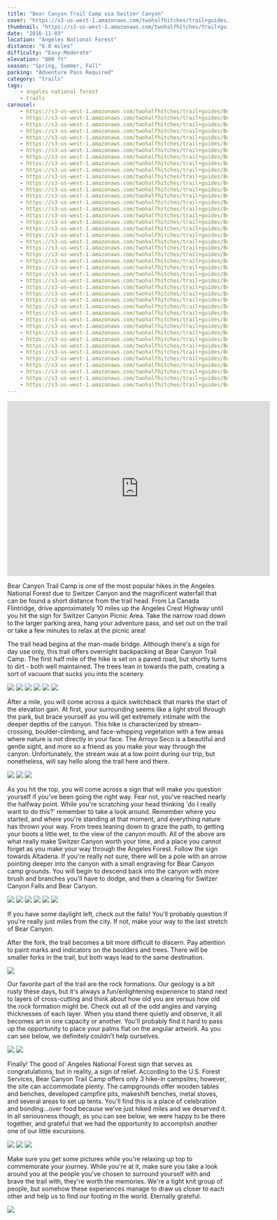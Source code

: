 ```yaml
---
title: "Bear Canyon Trail Camp via Switzer Canyon"
cover: "https://s3-us-west-1.amazonaws.com/twohalfhitches/trail+guides/Bear+Canyon/5J8A9594.jpg"
thumbnail: "https://s3-us-west-1.amazonaws.com/twohalfhitches/trail+guides/Bear+Canyon/thumbnail.jpeg"
date: "2016-11-03"
location: "Angeles National Forest"
distance: "6.8 miles"
difficulty: "Easy-Moderate"
elevation: "800 ft"
season: "Spring, Summer, Fall"
parking: "Adventure Pass Required"
category: "trails"
tags:
    - angeles national forest
    - trails
carousel:
    - https://s3-us-west-1.amazonaws.com/twohalfhitches/trail+guides/Bear+Canyon/5J8A9462.jpg
    - https://s3-us-west-1.amazonaws.com/twohalfhitches/trail+guides/Bear+Canyon/5J8A9471.jpg
    - https://s3-us-west-1.amazonaws.com/twohalfhitches/trail+guides/Bear+Canyon/5J8A9473.jpg
    - https://s3-us-west-1.amazonaws.com/twohalfhitches/trail+guides/Bear+Canyon/5J8A9477.jpg
    - https://s3-us-west-1.amazonaws.com/twohalfhitches/trail+guides/Bear+Canyon/5J8A9484.jpg
    - https://s3-us-west-1.amazonaws.com/twohalfhitches/trail+guides/Bear+Canyon/5J8A9492.jpg
    - https://s3-us-west-1.amazonaws.com/twohalfhitches/trail+guides/Bear+Canyon/5J8A9498.jpg
    - https://s3-us-west-1.amazonaws.com/twohalfhitches/trail+guides/Bear+Canyon/5J8A9503.jpg
    - https://s3-us-west-1.amazonaws.com/twohalfhitches/trail+guides/Bear+Canyon/5J8A9520.jpg
    - https://s3-us-west-1.amazonaws.com/twohalfhitches/trail+guides/Bear+Canyon/5J8A9522.jpg
    - https://s3-us-west-1.amazonaws.com/twohalfhitches/trail+guides/Bear+Canyon/5J8A9524.jpg
    - https://s3-us-west-1.amazonaws.com/twohalfhitches/trail+guides/Bear+Canyon/5J8A9529.jpg
    - https://s3-us-west-1.amazonaws.com/twohalfhitches/trail+guides/Bear+Canyon/5J8A9535.jpg
    - https://s3-us-west-1.amazonaws.com/twohalfhitches/trail+guides/Bear+Canyon/5J8A9537.jpg
    - https://s3-us-west-1.amazonaws.com/twohalfhitches/trail+guides/Bear+Canyon/5J8A9538.jpg
    - https://s3-us-west-1.amazonaws.com/twohalfhitches/trail+guides/Bear+Canyon/5J8A9543.jpg
    - https://s3-us-west-1.amazonaws.com/twohalfhitches/trail+guides/Bear+Canyon/5J8A9558.jpg
    - https://s3-us-west-1.amazonaws.com/twohalfhitches/trail+guides/Bear+Canyon/5J8A9564.jpg
    - https://s3-us-west-1.amazonaws.com/twohalfhitches/trail+guides/Bear+Canyon/5J8A9572.jpg
    - https://s3-us-west-1.amazonaws.com/twohalfhitches/trail+guides/Bear+Canyon/5J8A9586.jpg
    - https://s3-us-west-1.amazonaws.com/twohalfhitches/trail+guides/Bear+Canyon/5J8A9588.jpg
    - https://s3-us-west-1.amazonaws.com/twohalfhitches/trail+guides/Bear+Canyon/5J8A9593.jpg
    - https://s3-us-west-1.amazonaws.com/twohalfhitches/trail+guides/Bear+Canyon/5J8A9600.jpg
    - https://s3-us-west-1.amazonaws.com/twohalfhitches/trail+guides/Bear+Canyon/5J8A9602.jpg
    - https://s3-us-west-1.amazonaws.com/twohalfhitches/trail+guides/Bear+Canyon/5J8A9604.jpg
    - https://s3-us-west-1.amazonaws.com/twohalfhitches/trail+guides/Bear+Canyon/5J8A9606.jpg
    - https://s3-us-west-1.amazonaws.com/twohalfhitches/trail+guides/Bear+Canyon/5J8A9607.jpg
    - https://s3-us-west-1.amazonaws.com/twohalfhitches/trail+guides/Bear+Canyon/5J8A9612.jpg
    - https://s3-us-west-1.amazonaws.com/twohalfhitches/trail+guides/Bear+Canyon/5J8A9618.jpg
    - https://s3-us-west-1.amazonaws.com/twohalfhitches/trail+guides/Bear+Canyon/5J8A9623.jpg
    - https://s3-us-west-1.amazonaws.com/twohalfhitches/trail+guides/Bear+Canyon/5J8A9626.jpg
    - https://s3-us-west-1.amazonaws.com/twohalfhitches/trail+guides/Bear+Canyon/5J8A9633.jpg
    - https://s3-us-west-1.amazonaws.com/twohalfhitches/trail+guides/Bear+Canyon/5J8A9638.jpg
    - https://s3-us-west-1.amazonaws.com/twohalfhitches/trail+guides/Bear+Canyon/5J8A9646.jpg
    - https://s3-us-west-1.amazonaws.com/twohalfhitches/trail+guides/Bear+Canyon/5J8A9647.jpg
    - https://s3-us-west-1.amazonaws.com/twohalfhitches/trail+guides/Bear+Canyon/5J8A9653.jpg
    - https://s3-us-west-1.amazonaws.com/twohalfhitches/trail+guides/Bear+Canyon/5J8A9664.jpg
    - https://s3-us-west-1.amazonaws.com/twohalfhitches/trail+guides/Bear+Canyon/5J8A9686.jpg
    - https://s3-us-west-1.amazonaws.com/twohalfhitches/trail+guides/Bear+Canyon/5J8A9688.jpg
    - https://s3-us-west-1.amazonaws.com/twohalfhitches/trail+guides/Bear+Canyon/5J8A9690.jpg
    - https://s3-us-west-1.amazonaws.com/twohalfhitches/trail+guides/Bear+Canyon/5J8A9694.jpg
    - https://s3-us-west-1.amazonaws.com/twohalfhitches/trail+guides/Bear+Canyon/5J8A9701.jpg
    - https://s3-us-west-1.amazonaws.com/twohalfhitches/trail+guides/Bear+Canyon/5J8A9707.jpg
---
```


<iframe title="video" src="https://www.youtube.com/embed/LtZf_DSaSv4" width="600" height="400" frameBorder="0" allowFullScreen></iframe>

<br>

Bear Canyon Trail Camp is one of the most popular hikes in the Angeles National Forest due to Switzer Canyon and the magnificent waterfall that can be found a short distance from the trail head. From La Canada Flintridge, drive approximately 10 miles up the Angeles Crest Highway until you hit the sign for Switzer Canyon Picnic Area. Take the narrow road down to the larger parking area, hang your adventure pass, and set out on the trail or take a few minutes to relax at the picnic area!

The trail head begins at the man-made bridge. Although there's a sign for day use only, this trail offers overnight backpacking at Bear Canyon Trail Camp. The first half mile of the hike is set on a paved road, but shortly turns to dirt - both well maintained. The trees lean in towards the path, creating a sort of vacuum that sucks you into the scenery.

![](https://s3-us-west-1.amazonaws.com/twohalfhitches/trail+guides/Bear+Canyon/5J8A9459.jpg)
![](https://s3-us-west-1.amazonaws.com/twohalfhitches/trail+guides/Bear+Canyon/5J8A9461.jpg)
![](https://s3-us-west-1.amazonaws.com/twohalfhitches/trail+guides/Bear+Canyon/5J8A9468.jpg)
![](https://s3-us-west-1.amazonaws.com/twohalfhitches/trail+guides/Bear+Canyon/5J8A9489.jpg)
![](https://s3-us-west-1.amazonaws.com/twohalfhitches/trail+guides/Bear+Canyon/5J8A9557.jpg)
![](https://s3-us-west-1.amazonaws.com/twohalfhitches/trail+guides/Bear+Canyon/5J8A9569.jpg)

After a mile, you will come across a quick switchback that marks the start of the elevation gain. At first, your surrounding seems like a light stroll through the park, but brace yourself as you will get extremely intimate with the deeper depths of the canyon. This hike is characterized by stream-crossing, boulder-climbing, and face-whipping vegetation with a few areas where nature is not directly in your face. The Arroyo Seco is a beautiful and gentle sight, and more so a friend as you make your way through the canyon. Unfortunately, the stream was at a low point during our trip, but nonetheless, will say hello along the trail here and there.

![](https://s3-us-west-1.amazonaws.com/twohalfhitches/trail+guides/Bear+Canyon/5J8A9578.jpg)
![](https://s3-us-west-1.amazonaws.com/twohalfhitches/trail+guides/Bear+Canyon/5J8A9574.jpg)
![](https://s3-us-west-1.amazonaws.com/twohalfhitches/trail+guides/Bear+Canyon/5J8A9581.jpg)

As you hit the top, you will come across a sign that will make you question yourself if you've been going the right way. Fear not, you've reached nearly the halfway point. While you're scratching your head thinking 'do I really want to do this?' remember to take a look around. Remember where you started, and where you're standing at that moment, and everything nature has thrown your way. From trees leaning down to graze the path, to getting your boots a little wet, to the view of the canyon mouth. All of the above are what really make Switzer Canyon worth your time, and a place you cannot forget as you make your way through the Angeles Forest. Follow the sign towards Altadena. If you're really not sure, there will be a pole with an arrow pointing deeper into the canyon with a small engraving for Bear Canyon camp grounds. You will begin to descend back into the canyon with more brush and branches you'll have to dodge, and then a clearing for Switzer Canyon Falls and Bear Canyon.

![](https://s3-us-west-1.amazonaws.com/twohalfhitches/trail+guides/Bear+Canyon/5J8A9693.jpg)
![](https://s3-us-west-1.amazonaws.com/twohalfhitches/trail+guides/Bear+Canyon/5J8A9596.jpg)
![](https://s3-us-west-1.amazonaws.com/twohalfhitches/trail+guides/Bear+Canyon/5J8A9601.jpg)
![](https://s3-us-west-1.amazonaws.com/twohalfhitches/trail+guides/Bear+Canyon/5J8A9614.jpg)
![](https://s3-us-west-1.amazonaws.com/twohalfhitches/trail+guides/Bear+Canyon/5J8A9619.jpg)
![](https://s3-us-west-1.amazonaws.com/twohalfhitches/trail+guides/Bear+Canyon/5J8A9620.jpg)

If you have some daylight left, check out the falls! You'll probably question if you're really just miles from the city. If not, make your way to the last stretch of Bear Canyon.

After the fork, the trail becomes a bit more difficult to discern. Pay attention to paint marks and indicators on the boulders and trees. There will be smaller forks in the trail, but both ways lead to the same destination.

![](https://s3-us-west-1.amazonaws.com/twohalfhitches/trail+guides/Bear+Canyon/5J8A9629.jpg)

Our favorite part of the trail are the rock formations. Our geology is a bit rusty these days, but it's always a fun/enlightening experience to stand next to layers of cross-cutting and think about how old you are versus how old the rock formation might be. Check out all of the odd angles and varying thicknesses of each layer. When you stand there quietly and observe, it all becomes art in one capacity or another. You'll probably find it hard to pass up the opportunity to place your palms flat on the angular artwork. As you can see below, we definitely couldn't help ourselves.

![](https://s3-us-west-1.amazonaws.com/twohalfhitches/trail+guides/Bear+Canyon/5J8A9636.jpg)
![](https://s3-us-west-1.amazonaws.com/twohalfhitches/trail+guides/Bear+Canyon/5J8A9640.jpg)

Finally! The good ol' Angeles National Forest sign that serves as congratulations, but in reality, a sign of relief. According to the U.S. Forest Services, Bear Canyon Trail Camp offers only 3 hike-in campsites; however, the site can accommodate plenty. The campgrounds offer wooden tables and benches, developed campfire pits, makeshift benches, metal stoves, and several areas to set up tents. You'll find this is a place of celebration and bonding...over food because we've just hiked miles and we deserved it. In all seriousness though, as you can see below, we were happy to be there together, and grateful that we had the opportunity to accomplish another one of our little excursions.

![](https://s3-us-west-1.amazonaws.com/twohalfhitches/trail+guides/Bear+Canyon/5J8A9652.jpg)
![](https://s3-us-west-1.amazonaws.com/twohalfhitches/trail+guides/Bear+Canyon/5J8A9666.jpg)
![](https://s3-us-west-1.amazonaws.com/twohalfhitches/trail+guides/Bear+Canyon/5J8A9681.jpg)

Make sure you get some pictures while you're relaxing up top to commemorate your journey. While you're at it, make sure you take a look around you at the people you've chosen to surround yourself with and brave the trail with, they're worth the memories. We're a tight knit group of people, but somehow these experiences manage to draw us closer to each other and help us to find our footing in the world. Eternally grateful.

![](https://s3-us-west-1.amazonaws.com/twohalfhitches/trail+guides/Bear+Canyon/5J8A9709.jpg)
